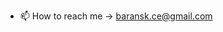 - 📫 How to reach me -> baransk.ce@gmail.com

<!---
baranskce/baranskce is a ✨ special ✨ repository because its `README.md` (this file) appears on your GitHub profile.
You can click the Preview link to take a look at your changes.
--->
